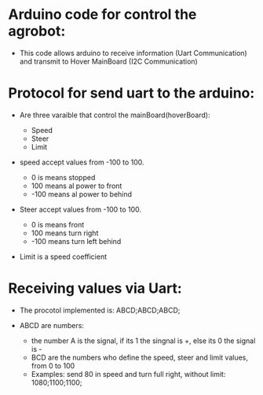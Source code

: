 # Arduino code for control the agrobot:

  * This code allows arduino to receive information (Uart Communication) and transmit to Hover MainBoard (I2C Communication)
  
# Protocol for send uart to the arduino:

 * Are three varaible that control the mainBoard(hoverBoard):
     * Speed
     * Steer
     * Limit
     
  * speed accept values from -100 to 100.
     * 0 is means stopped
     * 100 means al power to front
     * -100 means al power to behind
  
   * Steer accept values from -100 to 100.
     * 0 is means front
     * 100 means turn right
     * -100 means turn left behind
     
   * Limit is a speed coefficient
 
 # Receiving values via Uart:
  
  * The procotol implemented is: ABCD;ABCD;ABCD;
 
  * ABCD are numbers:
    * the number A is the signal, if its 1 the singnal is +, else its 0 the signal is -
    * BCD are the numbers who define the speed, steer and limit values, from 0 to 100
    * Examples:
         send 80 in speed and turn full right, without limit:
          1080;1100;1100;
  
